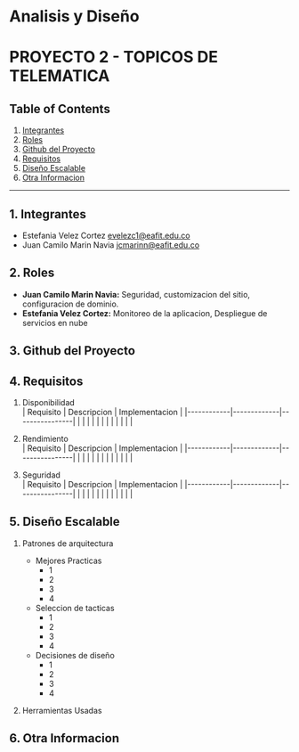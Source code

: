 # Analisis y Diseño

# PROYECTO 2 - TOPICOS DE TELEMATICA

## Table of Contents

1. [Integrantes](#1-integrantes)
2. [Roles](#2-roles)
3. [Github del Proyecto](#3-github-del-proyecto)
4. [Requisitos](#4-requisitos)
5. [Diseño Escalable](#5-dise-o-escalable)
6. [Otra Informacion](#6-otra-informacion)

---

## 1. Integrantes

- Estefania Velez Cortez <evelezc1@eafit.edu.co>
- Juan Camilo Marin Navia <jcmarinn@eafit.edu.co>

## 2. Roles

- **Juan Camilo Marin Navia:** Seguridad, customizacion del sitio, configuracion de dominio.
- **Estefania Velez Cortez:** Monitoreo de la aplicacion, Despliegue de servicios en nube

## 3. Github del Proyecto

## 4. Requisitos

1. Disponibilidad  
   | Requisito | Descripcion | Implementacion |
   |------------|-------------|----------------|
   | | | |
   | | | |
   | | | |

2. Rendimiento  
   | Requisito | Descripcion | Implementacion |
   |------------|-------------|----------------|
   | | | |
   | | | |
   | | | |

3. Seguridad  
   | Requisito | Descripcion | Implementacion |
   |------------|-------------|----------------|
   | | | |
   | | | |
   | | | |

## 5. Diseño Escalable

1. Patrones de arquitectura

   - Mejores Practicas
     - 1
     - 2
     - 3
     - 4
   - Seleccion de tacticas
     - 1
     - 2
     - 3
     - 4
   - Decisiones de diseño
     - 1
     - 2
     - 3
     - 4

2. Herramientas Usadas

## 6. Otra Informacion
